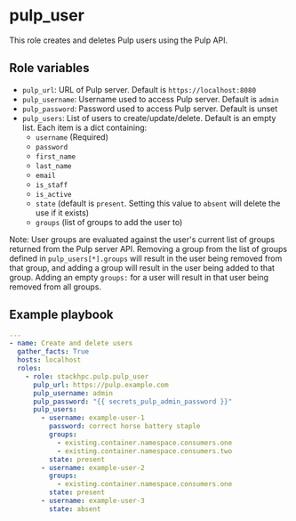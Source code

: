 pulp_user
================

This role creates and deletes Pulp users using the Pulp API.

Role variables
--------------

* `pulp_url`: URL of Pulp server. Default is `https://localhost:8080`
* `pulp_username`: Username used to access Pulp server. Default is `admin`
* `pulp_password`: Password used to access Pulp server. Default is unset
* `pulp_users`: List of users to create/update/delete. Default is an empty list. Each item is a dict containing:
  * `username` (Required)
  * `password`
  * `first_name` 
  * `last_name` 
  * `email`
  * `is_staff`
  * `is_active`
  * `state` (default is `present`. Setting this value to `absent` will delete the use if it exists)
  * `groups` (list of groups to add the user to) 

Note: User groups are evaluated against the user's current list of groups returned from the Pulp server API. Removing a group from the list of groups defined in `pulp_users[*].groups` will result in the user being removed from that group, and adding a group will result in the user being added to that group. Adding an empty `groups:` for a user will result in that user being removed from all groups.

Example playbook
----------------

```yaml
---
- name: Create and delete users
  gather_facts: True
  hosts: localhost
  roles:
    - role: stackhpc.pulp.pulp_user
      pulp_url: https://pulp.example.com
      pulp_username: admin
      pulp_password: "{{ secrets_pulp_admin_password }}"
      pulp_users:
        - username: example-user-1
          password: correct horse battery staple
          groups:
            - existing.container.namespace.consumers.one
            - existing.container.namespace.consumers.two
          state: present
        - username: example-user-2
          groups:
            - existing.container.namespace.consumers.one
          state: present
        - username: example-user-3
          state: absent
```
